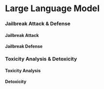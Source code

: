 # Large Language Model
### Jailbreak Attack & Defense
#### Jailbreak Attack


#### Jailbreak Defense



### Toxicity Analysis & Detoxicity
#### Toxicity Analysis



#### Detoxicity
